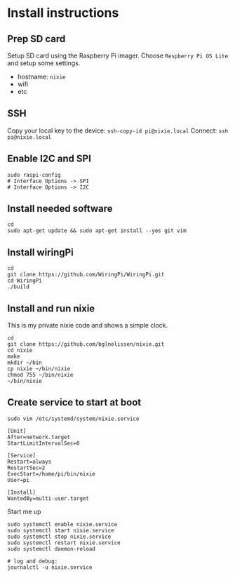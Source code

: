 # Install instructions

## Prep SD card

Setup SD card using the Raspberry Pi imager. Choose `Respberry Pi OS Lite` and setup some settings.

- hostname: `nixie`
- wifi
- etc

## SSH

Copy your local key to the device: `ssh-copy-id pi@nixie.local`
Connect: `ssh pi@nixie.local`

## Enable I2C and SPI

```
sudo raspi-config
# Interface Options -> SPI
# Interface Options -> I2C
```

## Install needed software

```
cd
sudo apt-get update && sudo apt-get install --yes git vim
```

## Install wiringPi

```
cd
git clone https://github.com/WiringPi/WiringPi.git
cd WiringPi
./build
```

## Install and run nixie

This is my private nixie code and shows a simple clock.

```
cd
git clone https://github.com/bglnelissen/nixie.git
cd nixie
make
mkdir ~/bin
cp nixie ~/bin/nixie
chmod 755 ~/bin/nixie
~/bin/nixie
```

## Create service to start at boot

```
sudo vim /etc/systemd/system/nixie.service
```

```
[Unit]
After=network.target
StartLimitIntervalSec=0

[Service]
Restart=always
RestartSec=2
ExecStart=/home/pi/bin/nixie
User=pi

[Install]
WantedBy=multi-user.target
```

Start me up

```
sudo systemctl enable nixie.service
sudo systemctl start nixie.service
sudo systemctl stop nixie.service
sudo systemctl restart nixie.service
sudo systemctl daemon-reload

# log and debug:
journalctl -u nixie.service
```
